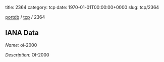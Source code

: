 title: 2364
category: tcp
date: 1970-01-01T00:00:00+0000
slug: tcp/2364

[portdb](/) / [tcp](/category/tcp.html) / 2364


## IANA Data

_Name:_ oi-2000

_Description:_ OI-2000

